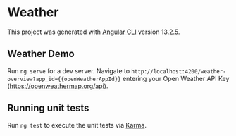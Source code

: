 # Weather

This project was generated with [Angular CLI](https://github.com/angular/angular-cli) version 13.2.5.

## Weather Demo

Run `ng serve` for a dev server. Navigate to `http://localhost:4200/weather-overview?app_id={{openWeatherAppId}}` entering your Open Weather API Key (https://openweathermap.org/api).

## Running unit tests

Run `ng test` to execute the unit tests via [Karma](https://karma-runner.github.io).
